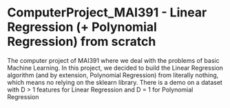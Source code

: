 # ComputerProject_MAI391 - Linear Regression (+ Polynomial Regression) from scratch
The computer project of MAI391 where we deal with the problems of basic Machine Learning.
In this project, we decided to build the Linear Regression algorithm (and by extension, Polynomial Regression) from literally nothing, which means no relying on the sklearn library.
There is a demo on a dataset with D > 1 features for Linear Regression and D = 1 for Polynomial Regression
